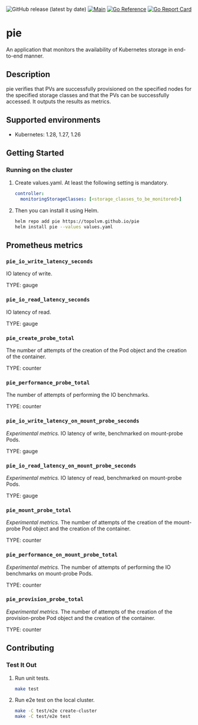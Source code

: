 ![GitHub release (latest by date)](https://img.shields.io/github/v/release/topolvm/pie?cacheSeconds=3600)
[![Main](https://github.com/topolvm/pie/actions/workflows/main.yaml/badge.svg)](https://github.com/topolvm/pie/actions)
[![Go Reference](https://pkg.go.dev/badge/github.com/topolvm/pie.svg)](https://pkg.go.dev/github.com/topolvm/pie)
[![Go Report Card](https://goreportcard.com/badge/github.com/topolvm/pie)](https://goreportcard.com/report/github.com/topolvm/pie)

# pie
An application that monitors the availability of Kubernetes storage in end-to-end manner.

## Description

pie verifies that PVs are successfully provisioned on the specified nodes for the specified storage classes and that the PVs can be successfully accessed. It outputs the results as metrics.

## Supported environments

- Kubernetes: 1.28, 1.27, 1.26

## Getting Started
### Running on the cluster

1. Create values.yaml. At least the following setting is mandatory.

    ```yaml
    controller:
      monitoringStorageClasses: [<storage_classes_to_be_monitored>]
    ```

2. Then you can install it using Helm.

    ```sh
    helm repo add pie https://topolvm.github.io/pie
    helm install pie --values values.yaml
    ```

## Prometheus metrics
### `pie_io_write_latency_seconds`
IO latency of write.

TYPE: gauge

### `pie_io_read_latency_seconds`
IO latency of read.

TYPE: gauge

### `pie_create_probe_total`
The number of attempts of the creation of the Pod object and the creation of the container.

TYPE: counter

### `pie_performance_probe_total`
The number of attempts of performing the IO benchmarks.

TYPE: counter

### `pie_io_write_latency_on_mount_probe_seconds`

_Experimental metrics._ IO latency of write, benchmarked on mount-probe Pods.

TYPE: gauge

### `pie_io_read_latency_on_mount_probe_seconds`

_Experimental metrics._ IO latency of read, benchmarked on mount-probe Pods.

TYPE: gauge

### `pie_mount_probe_total`

_Experimental metrics._ The number of attempts of the creation of the mount-probe Pod object and the creation of the container.

TYPE: counter

### `pie_performance_on_mount_probe_total`

_Experimental metrics._ The number of attempts of performing the IO benchmarks on mount-probe Pods.

TYPE: counter

### `pie_provision_probe_total`

_Experimental metrics._ The number of attempts of the creation of the provision-probe Pod object and the creation of the container.

TYPE: counter

## Contributing

### Test It Out
1. Run unit tests.
    ```sh
    make test
    ```

2. Run e2e test on the local cluster.
    ```sh
    make -C test/e2e create-cluster
    make -C test/e2e test
    ```
